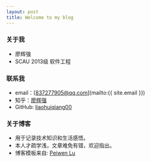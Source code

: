 ```yaml
---
layout: post
title: Welcome to my blog
---
```


### 关于我
* 廖辉强
* SCAU 2013级 软件工程

### 联系我
* email：[837277905@qq.com](mailto:{{ site.email }})
* 知乎：[廖辉强](http://www.zhihu.com/people/liaohuiqiang00)
* GitHub: [liaohuiqiang00](http://www.github.com/liaohuiqiang00)

### 关于博客   
* 用于记录技术知识和生活感悟。
* 本人才疏学浅，文章难免有错，欢迎指出。
* 博客模板来自: [Peiwen Lu](https://github.com/P233/3-Jekyll)